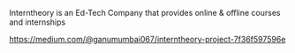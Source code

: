Interntheory is an Ed-Tech Company that provides online & offline courses and internships

https://medium.com/@ganumumbai067/interntheory-project-7f36f597596e

